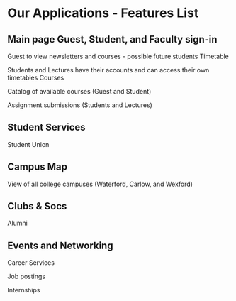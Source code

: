 # Our Applications - Features List

## Main page Guest, Student, and Faculty sign-in

Guest to view newsletters and courses - possible future students
Timetable

Students and Lectures have their accounts and can access their own timetables
Courses

Catalog of available courses (Guest and Student)

Assignment submissions (Students and Lectures)

## Student Services

Student Union

## Campus Map

View of all college campuses (Waterford, Carlow, and Wexford)

## Clubs & Socs

Alumni

## Events and Networking
Career Services

Job postings

Internships
